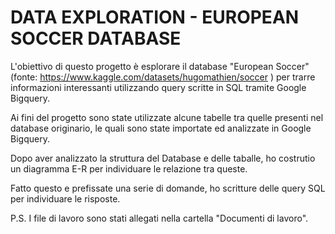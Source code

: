 # DATA EXPLORATION - EUROPEAN SOCCER DATABASE

L'obiettivo di questo progetto è esplorare il database "European Soccer" (fonte: https://www.kaggle.com/datasets/hugomathien/soccer ) per trarre informazioni interessanti utilizzando query scritte in SQL tramite Google Bigquery. 

Ai fini del progetto sono state utilizzate alcune tabelle tra quelle presenti nel database originario, le quali sono state importate ed analizzate in Google Bigquery.

Dopo aver analizzato la struttura del Database e delle taballe, ho costrutio un diagramma E-R per individuare le relazione tra queste.

Fatto questo e prefissate una serie di domande, ho scritture delle query SQL per individuare le risposte.

P.S.
I file di lavoro sono stati allegati nella cartella "Documenti di lavoro".
